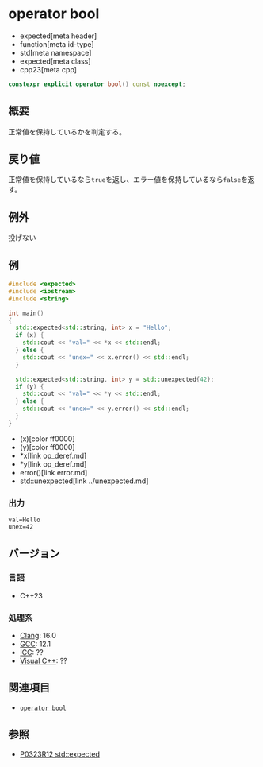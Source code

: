 # operator bool
* expected[meta header]
* function[meta id-type]
* std[meta namespace]
* expected[meta class]
* cpp23[meta cpp]

```cpp
constexpr explicit operator bool() const noexcept;
```

## 概要
正常値を保持しているかを判定する。


## 戻り値
正常値を保持しているなら`true`を返し、エラー値を保持しているなら`false`を返す。


## 例外
投げない


## 例
```cpp example
#include <expected>
#include <iostream>
#include <string>

int main()
{
  std::expected<std::string, int> x = "Hello";
  if (x) {
    std::cout << "val=" << *x << std::endl;
  } else {
    std::cout << "unex=" << x.error() << std::endl;
  }

  std::expected<std::string, int> y = std::unexpected{42};
  if (y) {
    std::cout << "val=" << *y << std::endl;
  } else {
    std::cout << "unex=" << y.error() << std::endl;
  }
}
```
* (x)[color ff0000]
* (y)[color ff0000]
* *x[link op_deref.md]
* *y[link op_deref.md]
* error()[link error.md]
* std::unexpected[link ../unexpected.md]

### 出力
```
val=Hello
unex=42
```


## バージョン
### 言語
- C++23

### 処理系
- [Clang](/implementation.md#clang): 16.0
- [GCC](/implementation.md#gcc): 12.1
- [ICC](/implementation.md#icc): ??
- [Visual C++](/implementation.md#visual_cpp): ??


## 関連項目
- [`operator bool`](op_bool.md)


## 参照
- [P0323R12 std::expected](https://www.open-std.org/jtc1/sc22/wg21/docs/papers/2022/p0323r12.html)
